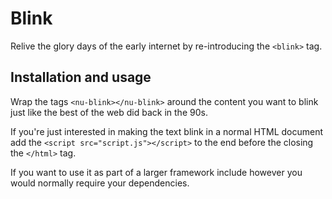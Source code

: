 # Blink

Relive the glory days of the early internet by re-introducing the `<blink>` tag.

## Installation and usage

Wrap the tags `<nu-blink></nu-blink>` around the content you want to blink just like the best of the web did back in the 90s.

If you're just interested in making the text blink in a normal HTML document add the `<script src="script.js"></script>` to the end before the closing the `</html>` tag.

If you want to use it as part of a larger framework include however you would normally require your dependencies.